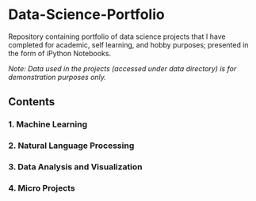 # Data-Science-Portfolio
Repository containing portfolio of data science projects that I have completed for academic, self learning, and hobby purposes; presented in the form of iPython Notebooks.

*Note: Data used in the projects (accessed under data directory) is for demonstration purposes only.*

## Contents
### 1. Machine Learning
### 2.  Natural Language Processing
### 3.  Data Analysis and Visualization
### 4.  Micro Projects
